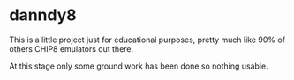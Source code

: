 # danndy8
This is a little project just for educational purposes, pretty much like 90% of others CHIP8 emulators out there.

At this stage only some ground work has been done so nothing usable.
